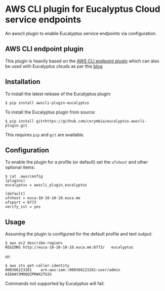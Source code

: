 # AWS CLI plugin for Eucalyptus Cloud service endpoints

An awscli plugin to enable Eucalyptus service endpoints via configuration.

## AWS CLI endpoint plugin

This plugin is heavily based on the [AWS CLI endpoint plugin](https://github.com/wbingli/awscli-plugin-endpoint)
which can also be used with Eucalyptus clouds as per this [blog](https://blog.eucalyptus.cloud/post/tools-awscli/)

## Installation

To install the latest release of the Eucalyptus plugin:

```
$ pip install awscli-plugin-eucalyptus
```

To install the Eucalyptus plugin from source:

```
$ pip install git+https://github.com/corymbia/eucalyptus-awscli-plugin.git
```

This requires `pip` and `git` are available.

## Configuration

To enable the plugin for a profile (or default) set the `ufshost` and other optional items:

```
$ cat .aws/config 
[plugins]
eucalyptus = awscli_plugin_eucalyptus

[default]
ufshost = euca-10-10-10-10.euca.me
ufsport = 8773
verify_ssl = yes
```

## Usage

Assuming the plugin is configured for the default profile and text output:

```
$ aws ec2 describe-regions
REGIONS	http://euca-10-10-10-10.euca.me:8773/	eucalyptus
```

or:

```
$ aws sts get-caller-identity
000366223261	arn:aws:iam::000366223261:user/admin	AIDAAY3MOQOZPRWX2TU2G
```

Commands not supported by Eucalyptus will fail.
